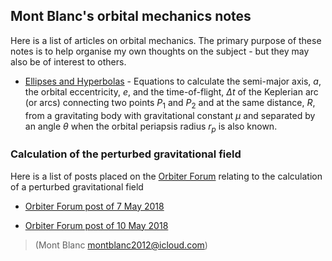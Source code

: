 ## Mont Blanc's orbital mechanics notes

Here is a list of articles on orbital mechanics.  The primary purpose of these notes is to help organise my own thoughts on the subject - but they may also be of interest to others.

* [Ellipses and Hyperbolas](ellipses1.html) - Equations to calculate the semi-major axis, $a$, the orbital eccentricity, $e$, and the time-of-flight, $\Delta t$ of the Keplerian arc (or arcs) connecting two points $P_1$ and $P_2$ and  at the same distance, $R$, from a gravitating body with gravitational constant $\mu$ and separated by an angle $\theta$ when the orbital periapsis radius $r_p$ is also known.

### Calculation of the perturbed gravitational field 

Here is a list of posts placed on the [Orbiter Forum](https://www.orbiter-forum.com) relating to the calculation of a perturbed gravitational field

* [Orbiter Forum post of  7 May 2018](Orbiter_Paper_4.html)

* [Orbiter Forum post of 10 May 2018](Orbiter_Paper_3.html)



>(Mont Blanc montblanc2012@icloud.com)
